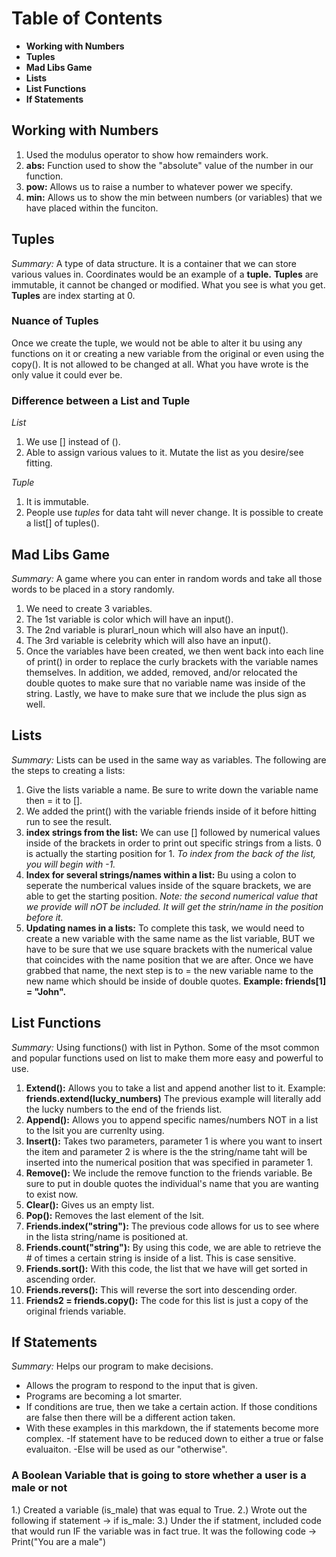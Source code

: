 # Table of Contents
- **Working with Numbers**
- **Tuples**
- **Mad Libs Game**
- **Lists**
- **List Functions**
- **If Statements**

## Working with Numbers

1. Used the modulus operator to show how remainders work.
2. **abs:** Function used to show the "absolute" value of the number in our function.
3. **pow:** Allows us to raise a number to whatever power we specify.
4. **min:** Allows us to show the min between numbers (or variables) that we have placed within the funciton.

## Tuples

_Summary:_ A type of data structure. It is a container that we can store various values in. Coordinates would be an example of a **tuple.** **Tuples** are immutable, it cannot be changed or modified. What you see is what you get. **Tuples** are index starting at 0.

### Nuance of Tuples
Once we create the tuple, we would not be able to alter it bu using any functions on it or creating a new variable from the original or even using the copy(). It is not allowed to be changed at all. What you have wrote is the only value it could ever be.

### Difference between a List and Tuple

_List_
1. We use [] instead of ().
2. Able to assign various values to it.
Mutate the list as you desire/see fitting.

_Tuple_
1. It is immutable.
2. People use _tuples_ for data taht will never change. It is possible to create a list[] of tuples().

## Mad Libs Game
_Summary:_ A game where you can enter in random words and take all those words to be placed in a story randomly.

1. We need to create 3 variables. 
2. The 1st variable is color which will have an input().
3. The 2nd variable is plurarl_noun which will also have an input().
4. The 3rd variable is celebrity which will also have an input().
5. Once the variables have been created, we then went back into each line of print() in order to replace the curly brackets with the variable names themselves. In addition, we added, removed, and/or relocated the double quotes to make sure that no variable name was inside of the string. Lastly, we have to make sure that we include the plus sign as well.

## Lists
_Summary:_ Lists can be used in the same way as variables. The following are the steps to creating a lists:

1. Give the lists variable a name. Be sure to write down the variable name then = it to [].
2. We added the print() with the variable friends inside of it before hitting run to see the result.
3. **index strings from the list:** We can use [] followed by numerical values inside of the brackets in order to print out specific strings from a lists. 0 is actually the starting position for 1. _To index from the back of the list, you will begin with -1._
4. **Index for several strings/names within a list:** Bu using a colon to seperate the numberical values inside of the square brackets, we are able to get the starting position. _Note: the second numerical value that we provide will nOT be included. It will get the strin/name in the position before it._
5. **Updating names in a lists:** To complete this task, we would need to create a new variable with the same name as the list variable, BUT we have to be sure that we use square brackets with the numerical value that coincides with the name position that we are after. Once we have grabbed that name, the next step is to = the new variable name to the new name which should be inside of double quotes. **Example: friends[1] = "John".**

## List Functions
_Summary:_ Using functions() with list in Python. Some of the msot common and popular functions used on list to make them more easy and powerful to use.

1. **Extend():** Allows you to take a list and append another list to it. Example: **friends.extend(lucky_numbers)** The previous example will literally add the lucky numbers to the end of the friends list.
2. **Append():** Allows you to append specific names/numbers NOT in a list to the lsit you are currenlty using.
3. **Insert():** Takes two parameters, parameter 1 is where you want to insert the item and parameter 2 is where is the the string/name taht will be inserted into the numerical position that was specified in parameter 1.
4. **Remove():** We include the remove function to the friends variable. Be sure to put in double quotes the individual's name that you are wanting to exist now.
5. **Clear():** Gives us an empty list.
6. **Pop():** Removes the last element of the lsit.
7. **Friends.index("string"):** The previous code allows for us to see where in the lista  string/name is positioned at.
8. **Friends.count("string"):** By using this code, we are able to retrieve the # of times a certain string is inside of a list. This is case sensitive.
9. **Friends.sort():** With this code, the list that we have will get sorted in ascending order.
10. **Friends.revers():** This will reverse the sort into descending order.
11. **Friends2 = friends.copy():** The code for this list is just a copy of the original friends variable.

## If Statements
_Summary:_ Helps our program to make decisions.

- Allows the program to respond to the input that is given.
- Programs are becoming a lot smarter.
- If conditions are true, then we take a certain action. If those conditions are false then there will be a different action taken.
- With these examples in this markdown, the if statements become more complex.
-If statement have to be reduced down to either a true or false evaluaiton.
-Else will be used as our "otherwise".

### A Boolean Variable that is going to store whether a user is a male or not

1.) Created a variable (is_male) that was equal to True.
2.) Wrote out the following if statement -> if is_male:
3.) Under the if statment, included code that would run IF the variable was in fact true. It was the following code -> Print("You are a male")